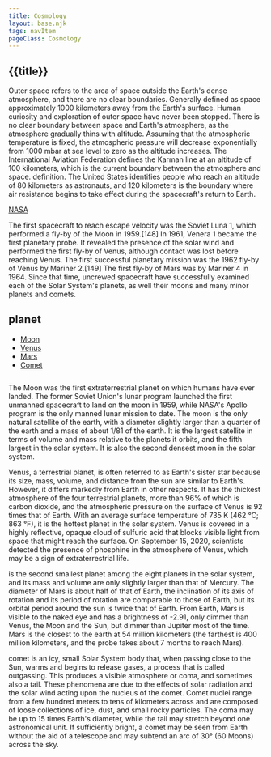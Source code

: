 ```yaml
---
title: Cosmology
layout: base.njk
tags: navItem
pageClass: Cosmology
---
```

## {{title}}

Outer space refers to the area of ​​space outside the Earth's dense atmosphere, and there are no clear boundaries. Generally defined as space approximately 1000 kilometers away from the Earth's surface. Human curiosity and exploration of outer space have never been stopped. There is no clear boundary between space and Earth's atmosphere, as the atmosphere gradually thins with altitude. Assuming that the atmospheric temperature is fixed, the atmospheric pressure will decrease exponentially from 1000 mbar at sea level to zero as the altitude increases. The International Aviation Federation defines the Karman line at an altitude of 100 kilometers, which is the current boundary between the atmosphere and space. definition. The United States identifies people who reach an altitude of 80 kilometers as astronauts, and 120 kilometers is the boundary where air resistance begins to take effect during the spacecraft's return to Earth.

<div class="grid-wrapper">
            <div class="grid-box">
                <div class="hover">
                    <a href="#" class="highlight">NASA</a>
                </div>
                <p>The first spacecraft to reach escape velocity was the Soviet Luna 1, which performed a fly-by of the Moon in 1959.[148] In 1961, Venera 1 became the first planetary probe. It revealed the presence of the solar wind and performed the first fly-by of Venus, although contact was lost before reaching Venus. The first successful planetary mission was the 1962 fly-by of Venus by Mariner 2.[149] The first fly-by of Mars was by Mariner 4 in 1964. Since that time, uncrewed spacecraft have successfully examined each of the Solar System's planets, as well their moons and many minor planets and comets.</p>
            </div>

## planet

<div class="tabs-area spb">
    <div class="container">
        <ul class="nav tabs-nav" id="pills-tab" role="tablist">
            <li class="nav-item">
                <a class="nav-link active" id="pills-home-tab" data-toggle="pill" href="#Moon">
                    <span>Moon</span>
                </a>
            </li>
            <li class="nav-item">
                <a class="nav-link" id="pills-profile-tab" data-toggle="pill" href="#Venus">
                    <span>Venus</span>
                </a>
            </li>
            <li class="nav-item">
                <a class="nav-link" id="pills-profile-tab" data-toggle="pill" href="#Mars">
                    <span>Mars</span>
                </a>
            </li>
            <li class="nav-item">
                <a class="nav-link" id="pills-profile-tab" data-toggle="pill" href="#Comet">
                    <i class="fa fa-qrcode"></i>
                    <span>Comet</span>
                </a>
            </li>
      </ul>
<div class="tab-content" id="pills-tabContent">
            <div class="tab-pane fade show active" id="Moon" role="tabpanel">
                <div class="row">
                    <div class="col-md-6">
                        <img src="" alt="">
                    </div>
                    <div class="col-md-6">
                        <p>The Moon was the first extraterrestrial planet on which humans have ever landed. The former Soviet Union's lunar program launched the first unmanned spacecraft to land on the moon in 1959, while NASA's Apollo program is the only manned lunar mission to date. The moon is the only natural satellite of the earth, with a diameter slightly larger than a quarter of the earth and a mass of about 1/81 of the earth. It is the largest satellite in terms of volume and mass relative to the planets it orbits, and the fifth largest in the solar system. It is also the second densest moon in the solar system.</p>
                    </div>
                </div>
            </div>
            <div class="tab-pane fade" id="Venus" role="tabpanel">
                    <div class="row">
                        <div class="col-md-6">
                            <p>Venus, a terrestrial planet, is often referred to as Earth's sister star because its size, mass, volume, and distance from the sun are similar to Earth's. However, it differs markedly from Earth in other respects. It has the thickest atmosphere of the four terrestrial planets, more than 96% of which is carbon dioxide, and the atmospheric pressure on the surface of Venus is 92 times that of Earth. With an average surface temperature of 735 K (462 °C; 863 °F), it is the hottest planet in the solar system. Venus is covered in a highly reflective, opaque cloud of sulfuric acid that blocks visible light from space that might reach the surface. On September 15, 2020, scientists detected the presence of phosphine in the atmosphere of Venus, which may be a sign of extraterrestrial life.
</p>
                        </div>
                    </div>
            </div>
            <div class="tab-pane fade" id="Mars" role="tabpanel">
                    <div class="row">
                        <div class="col-md-6">
                            <img src="" alt="">
                        </div> is the second smallest planet among the eight planets in the solar system, and its mass and volume are only slightly larger than that of Mercury. The diameter of Mars is about half of that of Earth, the inclination of its axis of rotation and its period of rotation are comparable to those of Earth, but its orbital period around the sun is twice that of Earth. From Earth, Mars is visible to the naked eye and has a brightness of -2.91, only dimmer than Venus, the Moon and the Sun, but dimmer than Jupiter most of the time. Mars is the closest to the earth at 54 million kilometers (the farthest is 400 million kilometers, and the probe takes about 7 months to reach Mars).
                        </div>
            </div>
<div class="tab-pane fade" id="Comet" role="tabpanel">
                <div class="row">
                    <div class="col-md-6">
                        <img src="" alt="">
                        <p>comet is an icy, small Solar System body that, when passing close to the Sun, warms and begins to release gases, a process that is called outgassing. This produces a visible atmosphere or coma, and sometimes also a tail. These phenomena are due to the effects of solar radiation and the solar wind acting upon the nucleus of the comet. Comet nuclei range from a few hundred meters to tens of kilometers across and are composed of loose collections of ice, dust, and small rocky particles. The coma may be up to 15 times Earth's diameter, while the tail may stretch beyond one astronomical unit. If sufficiently bright, a comet may be seen from Earth without the aid of a telescope and may subtend an arc of 30° (60 Moons) across the sky.</p>
                    </div>
                </div>
    </div>